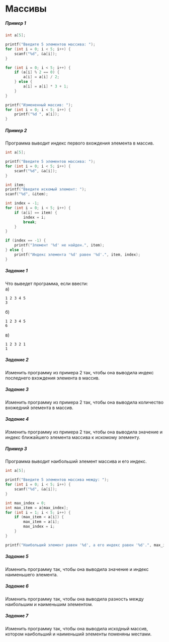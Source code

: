 # Массивы
##### Пример 1
```c
int a[5];

printf("Введите 5 элементов массива: ");
for (int i = 0; i < 5; i++) {
    scanf("%d", &a[i]);
}

for (int i = 0; i < 5; i++) {
    if (a[i] % 2 == 0) {
        a[i] = a[i] / 2;
    } else {
        a[i] = a[i] * 3 + 1;
    }
}

printf("Измененный массив: ");
for (int i = 0; i < 5; i++) {
    printf("%d ", a[i]);
}
```
##### Пример 2
Программа выводит индекс первого вхождения элемента в массив.
```c
int a[5];

printf("Введите 5 элементов массива: ");
for (int i = 0; i < 5; i++) {
    scanf("%d", &a[i]);
}

int item;
printf("Введите искомый элемент: ");
scanf("%d", &item);

int index = -1;
for (int i = 0; i < 5; i++) {
    if (a[i] == item) {
        index = i;
        break;
    }
}

if (index == -1) {
    printf("Элемент '%d' не найден.", item);
} else {
    printf("Индекс элемента '%d' равен '%d'.", item, index);
}
```
##### Задание 1
Что выведет программа, если ввести:  
а)  
```
1 2 3 4 5
3
```
б) 
```
1 2 3 4 5
6
```
в) 
```
1 2 3 2 1
1
```
##### Задание 2  
Изменить программу из примера 2 так, чтобы она выводила индекс последнего вхождения элемента в массив.  
##### Задание 3  
Изменить программу из примера 2 так, чтобы она выводила количество вхожедний элемента в массив.
##### Задание 4  
Изменить программу из примера 2 так, чтобы она выводила значение и индекс ближайшего элемента массива к искомому элементу.
##### Пример 3
Программа выводит наибольший элемент массива и его индекс.
```c
int a[5];

printf("Введите 5 элементов массива между: ");
for (int i = 0; i < 5; i++) {
    scanf("%d", &a[i]);
}

int max_index = 0;
int max_item = a[max_index];
for (int i = 1; i < 5; i++) {
    if (max_item < a[i]) {
        max_item = a[i];
        max_index = i;
    }
}

printf("Наибольший элемент равен '%d', а его индекс равен '%d'.", max_item, max_index);
```
##### Задание 5
Изменить программу так, чтобы она выводила значение и индекс наименьшего элемента.
##### Задание 6
Изменить программу так, чтобы она выводила разность между наибольшим и наименьшим элементом.
##### Задание 7
Изменить программу так, чтобы она выводила исходный массив, котором наибольший и наименьший элементы поменяны местами.

